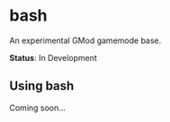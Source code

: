 # bash
An experimental GMod gamemode base.

**Status**: In Development

## Using bash
Coming soon...
